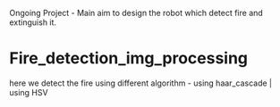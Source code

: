 Ongoing Project - Main aim to design the robot which detect fire and extinguish it.
# Fire_detection_img_processing
here we detect the fire using different algorithm - using haar_cascade | using HSV 
